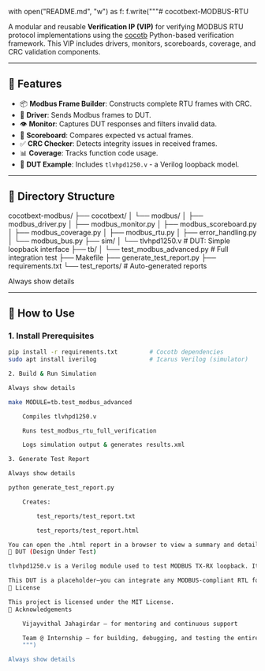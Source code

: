 with open("README.md", "w") as f:
    f.write("""# cocotbext-MODBUS-RTU

A modular and reusable **Verification IP (VIP)** for verifying MODBUS RTU protocol implementations using the [cocotb](https://github.com/cocotb/cocotb) Python-based verification framework. This VIP includes drivers, monitors, scoreboards, coverage, and CRC validation components.

---

## 🚀 Features

- 📦 **Modbus Frame Builder**: Constructs complete RTU frames with CRC.
- 📡 **Driver**: Sends Modbus frames to DUT.
- 👁️ **Monitor**: Captures DUT responses and filters invalid data.
- 🧮 **Scoreboard**: Compares expected vs actual frames.
- ✅ **CRC Checker**: Detects integrity issues in received frames.
- 📊 **Coverage**: Tracks function code usage.
- 🔗 **DUT Example**: Includes `tlvhpd1250.v` - a Verilog loopback model.

---

## 📁 Directory Structure

cocotbext-modbus/
├── cocotbext/
│ └── modbus/
│ ├── modbus_driver.py
│ ├── modbus_monitor.py
│ ├── modbus_scoreboard.py
│ ├── modbus_coverage.py
│ ├── modbus_rtu.py
│ ├── error_handling.py
│ └── modbus_bus.py
├── sim/
│ └── tlvhpd1250.v # DUT: Simple loopback interface
├── tb/
│ └── test_modbus_advanced.py # Full integration test
├── Makefile
├── generate_test_report.py
├── requirements.txt
└── test_reports/ # Auto-generated reports

Always show details


---

## 🔧 How to Use

### 1. **Install Prerequisites**

```bash
pip install -r requirements.txt         # Cocotb dependencies
sudo apt install iverilog               # Icarus Verilog (simulator)

2. Build & Run Simulation

Always show details

make MODULE=tb.test_modbus_advanced

    Compiles tlvhpd1250.v

    Runs test_modbus_rtu_full_verification

    Logs simulation output & generates results.xml

3. Generate Test Report

Always show details

python generate_test_report.py

    Creates:

        test_reports/test_report.txt

        test_reports/test_report.html

You can open the .html report in a browser to view a summary and detailed results.
📐 DUT (Design Under Test)

tlvhpd1250.v is a Verilog module used to test MODBUS TX-RX loopback. It mirrors transmitted bytes to the receiver, enabling complete CRC and framing validation.

This DUT is a placeholder—you can integrate any MODBUS-compliant RTL for full validation.
📝 License

This project is licensed under the MIT License.
🙏 Acknowledgements

    Vijayvithal Jahagirdar — for mentoring and continuous support

    Team @ Internship — for building, debugging, and testing the entire VIP
    """)

Always show details


